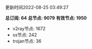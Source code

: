 更新时间2022-08-25 03:49:27

**总订阅: 64**
**总节点: 9079**
**有效节点: 1950**
- v2ray节点: 1672
- ss节点: 242
- trojan节点: 36
